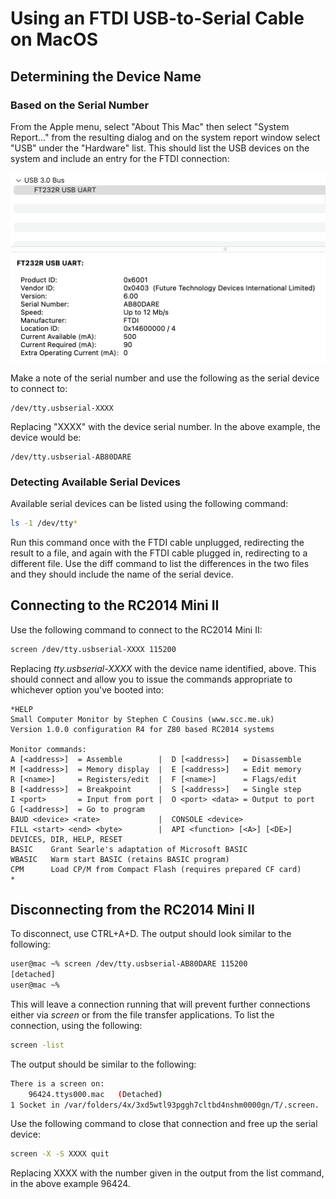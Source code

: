 # Using an FTDI USB-to-Serial Cable on MacOS

## Determining the Device Name

### Based on the Serial Number

From the Apple menu, select "About This Mac" then select "System Report..." from the resulting dialog and on the system report window select "USB" under the "Hardware" list. This should list the USB devices on the system and include an entry for the FTDI connection:

<img src="https://github.com/davewalker5/RC2014/blob/main/Images/ftdi-device-details.png" alt="FTDI Device Details" width="600">

Make a note of the serial number and use the following as the serial device to connect to:

```
/dev/tty.usbserial-XXXX
```

Replacing "XXXX" with the device serial number. In the above example, the device would be:

```
/dev/tty.usbserial-AB80DARE
```

### Detecting Available Serial Devices

Available serial devices can be listed using the following command:

```bash
ls -1 /dev/tty*
```

Run this command once with the FTDI cable unplugged, redirecting the result to a file, and again with the FTDI cable plugged in, redirecting to a different file. Use the diff command to list the differences in the two files and they should include the name of the serial device.

## Connecting to the RC2014 Mini II

Use the following command to connect to the RC2014 Mini II:

```bash
screen /dev/tty.usbserial-XXXX 115200
```

Replacing _tty.usbserial-XXXX_ with the device name identified, above. This should connect and allow you to issue the commands appropriate to whichever option you've booted into:

```
*HELP
Small Computer Monitor by Stephen C Cousins (www.scc.me.uk)
Version 1.0.0 configuration R4 for Z80 based RC2014 systems

Monitor commands:
A [<address>]  = Assemble        |  D [<address>]   = Disassemble
M [<address>]  = Memory display  |  E [<address>]   = Edit memory
R [<name>]     = Registers/edit  |  F [<name>]      = Flags/edit
B [<address>]  = Breakpoint      |  S [<address>]   = Single step
I <port>       = Input from port |  O <port> <data> = Output to port
G [<address>]  = Go to program
BAUD <device> <rate>             |  CONSOLE <device>
FILL <start> <end> <byte>        |  API <function> [<A>] [<DE>]
DEVICES, DIR, HELP, RESET
BASIC    Grant Searle's adaptation of Microsoft BASIC
WBASIC   Warm start BASIC (retains BASIC program)
CPM      Load CP/M from Compact Flash (requires prepared CF card)
*
```

## Disconnecting from the RC2014 Mini II

To disconnect, use CTRL+A+D. The output should look similar to the following:

```bash
user@mac ~% screen /dev/tty.usbserial-AB80DARE 115200
[detached]
user@mac ~%
```

This will leave a connection running that will prevent further connections either via _screen_ or from the file transfer applications. To list the connection, using the following:

```bash
screen -list
```

The output should be similar to the following:

```bash
There is a screen on:
	96424.ttys000.mac	(Detached)
1 Socket in /var/folders/4x/3xd5wtl93pggh7cltbd4nshm0000gn/T/.screen.
```

Use the following command to close that connection and free up the serial device:

```bash
screen -X -S XXXX quit
```

Replacing XXXX with the number given in the output from the list command, in the above example 96424.
